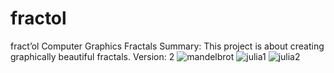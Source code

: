 # fractol
fract’ol
Computer Graphics Fractals
Summary:
This project is about creating graphically beautiful fractals.
Version: 2
![mandelbrot](https://user-images.githubusercontent.com/73430903/175960177-fd8997fe-bede-4086-8087-f0d3af5036f6.png)
![julia1](https://user-images.githubusercontent.com/73430903/175960190-19a730b6-6cb9-4369-a3fc-b2b0e8aae5f2.png)
![julia2](https://user-images.githubusercontent.com/73430903/175960199-26ecab42-56f6-4449-ac21-671616992e6a.png)
